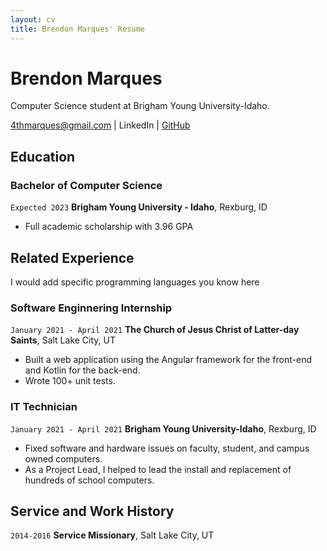 ```yaml
---
layout: cv
title: Brendon Marques' Resume
---
```

# Brendon Marques
Computer Science student at Brigham Young University-Idaho.

<div id="webaddress">
<a href="4thmarques@gmail.com">4thmarques@gmail.com</a>
| <a onclick="window.open('www.linkedin.com/in/brendonmarques', '_self');">LinkedIn</a>
| <a href="https://github.com/marqzbrendon">GitHub</a>
</div>

## Education

### Bachelor of Computer Science

`Expected 2023`
__Brigham Young University - Idaho__, Rexburg, ID

- Full academic scholarship with 3.96 GPA


## Related Experience
I would add specific programming languages you know here

### Software Enginnering Internship

`January 2021 - April 2021`
__The Church of Jesus Christ of Latter-day Saints__, Salt Lake City, UT

- Built a web application using the Angular framework for the front-end and Kotlin for the back-end.
- Wrote 100+ unit tests.

### IT Technician

`January 2021 - April 2021`
__Brigham Young University-Idaho__, Rexburg, ID

- Fixed software and hardware issues on faculty, student, and campus owned computers.
- As a Project Lead, I helped to lead the install and replacement of hundreds of school computers.

## Service and Work History

`2014-2016`
__Service Missionary__, Salt Lake City, UT

<!-- ### Footer

Last updated: July 2021 -->


